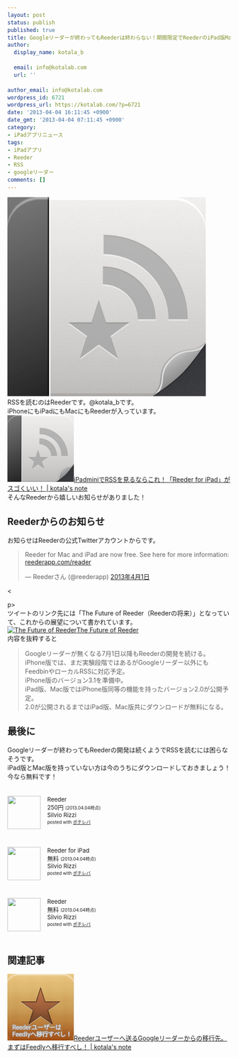 ```yaml
---
layout: post
status: publish
published: true
title: Googleリーダーが終わってもReederは終わらない！期間限定でReederのiPad版Mac版がダウンロードが無料です！
author:
  display_name: kotala_b

  email: info@kotalab.com
  url: ''

author_email: info@kotalab.com
wordpress_id: 6721
wordpress_url: https://kotalab.com/?p=6721
date: '2013-04-04 16:11:45 +0900'
date_gmt: '2013-04-04 07:11:45 +0900'
category:
- iPadアプリニュース
tags:
- iPadアプリ
- Reeder
- RSS
- googleリーダー
comments: []
---
```

<p><img src="/wp-content/uploads/reeder_121108.png" alt="reeder_121108" width="448" height="448" class="alignnone size-full wp-image-4041" /><br />
RSSを読むのはReederです。@kotala_bです。<br />
iPhoneにもiPadにもMacにもReederが入っています。<br />
<a href="/ipad-mini-reeder" target="_blank"><img  class="alignleft" src="/wp-content/uploads/reeder_121108.png" alt="iPadminiでRSSを見るならこれ！「Reeder for iPad」がスゴくいい！ | kotala's note" width="150" /></a><a href="/ipad-mini-reeder" target="_blank">iPadminiでRSSを見るならこれ！「Reeder for iPad」がスゴくいい！ | kotala's note</a><br style="clear:both;" />そんなReederから嬉しいお知らせがありました！<br />
</p>
<!--more-->
<h2>Reederからのお知らせ</h2>
<p>お知らせはReederの公式Twitterアカウントからです。</p>
<blockquote class="twitter-tweet" lang="ja"><p>Reeder for Mac and iPad are now free. See here for more information: <a href="http://t.co/pKDN2a4y9y" title="http://reederapp.com/reader">reederapp.com/reader</a></p>
<p>&mdash; Reederさん (@reederapp) <a href="https://twitter.com/reederapp/status/318766984487653376">2013年4月1日</a></p></blockquote>
<p><</p>
<p>p><script async src="//platform.twitter.com/widgets.js" charset="utf-8"></script><br />
ツイートのリンク先には「The Future of Reeder（Reederの将来）」となっていて、これからの展望について書かれています。<br />
<a href="http://reederapp.com/reader/" target="_blank"><img  class="alignleft" src="https://capture.heartrails.com/150x130?http://reederapp.com/reader/" alt="The Future of Reeder" width="150" height="130" /></a><a href="http://reederapp.com/reader/" target="_blank">The Future of Reeder</a><a href="https://b.hatena.ne.jp/entry/http://reederapp.com/reader/" target="_blank"><img border="0" src="https://b.hatena.ne.jp/entry/image/http://reederapp.com/reader/" alt="" /></a><br style="clear:both;" />内容を抜粋すると</p>
<blockquote><p>Googleリーダーが無くなる7月1日以降もReederの開発を続ける。<br />
iPhone版では、まだ実験段階ではあるがGoogleリーダー以外にもFeedbinやローカルRSSに対応予定。<br />
iPhone版のバージョン3.1を準備中。<br />
iPad版、Mac版ではiPhone版同等の機能を持ったバージョン2.0が公開予定。<br />
2.0が公開されるまではiPad版、Mac版共にダウンロードが無料になる。</p></blockquote>
<h2>最後に</h2>
<p>Googleリーダーが終わってもReederの開発は続くようでRSSを読むには困らなそうです。<br />
iPad版とMac版を持っていない方は今のうちにダウンロードしておきましょう！<br />
今なら無料です！</p>
<div class="pochireba" style="text-align:left;font-size:small;padding:20px 0;/zoom: 1;overflow: hidden;"><span class="removed_link" title="click.linksynergy.com/fs-bin/click?id=d2yYUp776R4&amp;subid=&amp;offerid=94348.1&amp;type=3&amp;tmpid=3910&amp;RD_PARM1=https%253A%252F%252Fitunes.apple.com%252Fjp%252Fapp%252Freeder%252Fid325502379%253Fmt%253D8%2526uo%253D4"><img src="http://a951.phobos.apple.com/us/r1000/089/Purple/v4/5b/c5/77/5bc5775b-d92c-ffd0-68c9-bfce0a5c615b/mzl.dhqbwxry.png" width="75" height="75" style="float:left;margin:0 15px 0 0;" class="pochi_img" ></span>
<div class="pochi_info" style="text-align:left;/zoom: 1;overflow: hidden;">
<div class="pochi_name"><span class="removed_link" title="click.linksynergy.com/fs-bin/click?id=d2yYUp776R4&amp;subid=&amp;offerid=94348.1&amp;type=3&amp;tmpid=3910&amp;RD_PARM1=https%253A%252F%252Fitunes.apple.com%252Fjp%252Fapp%252Freeder%252Fid325502379%253Fmt%253D8%2526uo%253D4">Reeder</span></div>
<div class="pochi_price" style="display:inline;">250円</div>
<div class="pochi_time" style="font-size:x-small;display:inline;">(2013.04.04時点)</div>
<div class="pochi_seller"><span class="removed_link" title="click.linksynergy.com/fs-bin/click?id=d2yYUp776R4&amp;subid=&amp;offerid=94348.1&amp;type=3&amp;tmpid=3910&amp;RD_PARM1=https%253A%252F%252Fitunes.apple.com%252Fjp%252Fartist%252Fsilvio-rizzi%252Fid325502382%253Fuo%253D4">Silvio Rizzi</span></div>
<div class="pochi_post" style="font-size:x-small;">posted with <a href="https://pochireba.com">ポチレバ</a></div>
</div>
<div class="pochireba-footer" style="clear: left"></div>
</div>
<div class="pochireba" style="text-align:left;font-size:small;padding:20px 0;/zoom: 1;overflow: hidden;"><span class="removed_link" title="click.linksynergy.com/fs-bin/click?id=d2yYUp776R4&amp;subid=&amp;offerid=94348.1&amp;type=3&amp;tmpid=3910&amp;RD_PARM1=https%253A%252F%252Fitunes.apple.com%252Fjp%252Fapp%252Freeder-for-ipad%252Fid375661689%253Fmt%253D8%2526uo%253D4"><img src="http://a1112.phobos.apple.com/us/r1000/068/Purple/v4/5e/9b/b9/5e9bb9ef-8ef6-f496-b692-696261cb15a0/mzm.rwdpumdo.png" width="75" height="75" style="float:left;margin:0 15px 0 0;" class="pochi_img" ></span>
<div class="pochi_info" style="text-align:left;/zoom: 1;overflow: hidden;">
<div class="pochi_name"><span class="removed_link" title="click.linksynergy.com/fs-bin/click?id=d2yYUp776R4&amp;subid=&amp;offerid=94348.1&amp;type=3&amp;tmpid=3910&amp;RD_PARM1=https%253A%252F%252Fitunes.apple.com%252Fjp%252Fapp%252Freeder-for-ipad%252Fid375661689%253Fmt%253D8%2526uo%253D4">Reeder for iPad</span></div>
<div class="pochi_price" style="display:inline;">無料</div>
<div class="pochi_time" style="font-size:x-small;display:inline;">(2013.04.04時点)</div>
<div class="pochi_seller"><span class="removed_link" title="click.linksynergy.com/fs-bin/click?id=d2yYUp776R4&amp;subid=&amp;offerid=94348.1&amp;type=3&amp;tmpid=3910&amp;RD_PARM1=https%253A%252F%252Fitunes.apple.com%252Fjp%252Fartist%252Fsilvio-rizzi%252Fid325502382%253Fuo%253D4">Silvio Rizzi</span></div>
<div class="pochi_post" style="font-size:x-small;">posted with <a href="https://pochireba.com">ポチレバ</a></div>
</div>
<div class="pochireba-footer" style="clear: left"></div>
</div>
<div class="pochireba" style="text-align:left;font-size:small;padding:20px 0;/zoom: 1;overflow: hidden;"><span class="removed_link" title="click.linksynergy.com/fs-bin/click?id=d2yYUp776R4&amp;subid=&amp;offerid=94348.1&amp;type=3&amp;tmpid=3910&amp;RD_PARM1=https%253A%252F%252Fitunes.apple.com%252Fjp%252Fapp%252Freeder%252Fid439845554%253Fmt%253D12%2526uo%253D4"><img src="http://a4.mzstatic.com/us/r1000/103/Purple/v4/14/a7/79/14a779ba-6d57-7d80-8416-a08b8c0e579f/reeder.512x512-75.png" width="75" height="75" style="float:left;margin:0 15px 0 0;" class="pochi_img" ></span>
<div class="pochi_info" style="text-align:left;/zoom: 1;overflow: hidden;">
<div class="pochi_name"><span class="removed_link" title="click.linksynergy.com/fs-bin/click?id=d2yYUp776R4&amp;subid=&amp;offerid=94348.1&amp;type=3&amp;tmpid=3910&amp;RD_PARM1=https%253A%252F%252Fitunes.apple.com%252Fjp%252Fapp%252Freeder%252Fid439845554%253Fmt%253D12%2526uo%253D4">Reeder</span></div>
<div class="pochi_price" style="display:inline;">無料</div>
<div class="pochi_time" style="font-size:x-small;display:inline;">(2013.04.04時点)</div>
<div class="pochi_seller"><span class="removed_link" title="click.linksynergy.com/fs-bin/click?id=d2yYUp776R4&amp;subid=&amp;offerid=94348.1&amp;type=3&amp;tmpid=3910&amp;RD_PARM1=https%253A%252F%252Fitunes.apple.com%252Fjp%252Fartist%252Fsilvio-rizzi%252Fid325502382%253Fmt%253D12%2526uo%253D4">Silvio Rizzi</span></div>
<div class="pochi_post" style="font-size:x-small;">posted with <a href="https://pochireba.com">ポチレバ</a></div>
</div>
<div class="pochireba-footer" style="clear: left"></div>
</div>
<h2 class="rele">関連記事</h2>
<p><a href="/reeder-feedly" target="_blank"><img  class="alignleft" src="/wp-content/uploads/reeder_130628-300x300.jpg" alt="Reederユーザーへ送るGoogleリーダーからの移行先。まずはFeedlyへ移行すべし！ | kotala's note" width="150" /></a><a href="/reeder-feedly" target="_blank">Reederユーザーへ送るGoogleリーダーからの移行先。まずはFeedlyへ移行すべし！ | kotala's note</a><br style="clear:both;" /></p>
